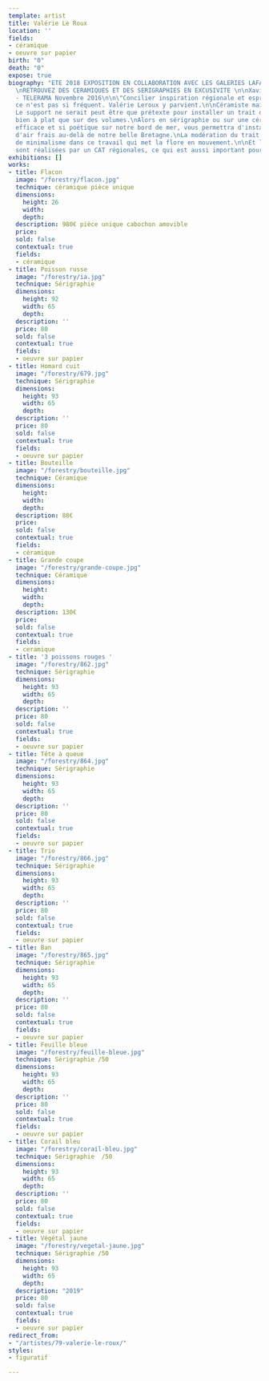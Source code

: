 ```yaml
---
template: artist
title: Valérie Le Roux
location: ''
fields:
- céramique
- oeuvre sur papier
birth: "0"
death: "0"
expose: true
biography: "ETE 2018 EXPOSITION EN COLLABORATION AVEC LES GALERIES LAFAYETTE NANTES
  \nRETROUVEZ DES CERAMIQUES ET DES SERIGRAPHIES EN EXCUSIVITE \n\nXavier de Jarcy
  - TELERAMA Novembre 2016\n\n\"Concilier inspiration régionale et esprit contemporain,
  ce n'est pas si fréquent. Valérie Leroux y parvient.\n\nCéramiste mais pas que.
  Le support ne serait peut être que prétexte pour installer un trait qui se lit aussi
  bien à plat que sur des volumes.\nAlors en sérigraphie ou sur une céramique ce regard
  efficace et si poétique sur notre bord de mer, vous permettra d'installer un bol
  d'air frais au-delà de notre belle Bretagne.\nLa modération du trait n'est pas synonyme
  de minimalisme dans ce travail qui met la flore en mouvement.\n\nEt les sérigrapies
  sont réalisées par un CAT régionales, ce qui est aussi important pour Valérie LEROUX"
exhibitions: []
works:
- title: Flacon
  image: "/forestry/flacon.jpg"
  technique: céramique pièce unique
  dimensions:
    height: 26
    width: 
    depth: 
  description: 980€ pièce unique cabochon amovible
  price: 
  sold: false
  contextual: true
  fields:
  - céramique
- title: Poisson russe
  image: "/forestry/ia.jpg"
  technique: Sérigraphie
  dimensions:
    height: 92
    width: 65
    depth: 
  description: ''
  price: 80
  sold: false
  contextual: true
  fields:
  - oeuvre sur papier
- title: Homard cuit
  image: "/forestry/679.jpg"
  technique: Sérigraphie
  dimensions:
    height: 93
    width: 65
    depth: 
  description: ''
  price: 80
  sold: false
  contextual: true
  fields:
  - oeuvre sur papier
- title: Bouteille
  image: "/forestry/bouteille.jpg"
  technique: Céramique
  dimensions:
    height: 
    width: 
    depth: 
  description: 88€
  price: 
  sold: false
  contextual: true
  fields:
  - céramique
- title: Grande coupe
  image: "/forestry/grande-coupe.jpg"
  technique: Céramique
  dimensions:
    height: 
    width: 
    depth: 
  description: 130€
  price: 
  sold: false
  contextual: true
  fields:
  - ceramique
- title: '3 poissons rouges '
  image: "/forestry/862.jpg"
  technique: Sérigraphie
  dimensions:
    height: 93
    width: 65
    depth: 
  description: ''
  price: 80
  sold: false
  contextual: true
  fields:
  - oeuvre sur papier
- title: Tête à queue
  image: "/forestry/864.jpg"
  technique: Sérigraphie
  dimensions:
    height: 93
    width: 65
    depth: 
  description: ''
  price: 80
  sold: false
  contextual: true
  fields:
  - oeuvre sur papier
- title: Trio
  image: "/forestry/866.jpg"
  technique: Sérigraphie
  dimensions:
    height: 93
    width: 65
    depth: 
  description: ''
  price: 80
  sold: false
  contextual: true
  fields:
  - oeuvre sur papier
- title: Ban
  image: "/forestry/865.jpg"
  technique: Sérigraphie
  dimensions:
    height: 93
    width: 65
    depth: 
  description: ''
  price: 80
  sold: false
  contextual: true
  fields:
  - oeuvre sur papier
- title: Feuille bleue
  image: "/forestry/feuille-bleue.jpg"
  technique: Sérigraphie /50
  dimensions:
    height: 93
    width: 65
    depth: 
  description: ''
  price: 80
  sold: false
  contextual: true
  fields:
  - oeuvre sur papier
- title: Corail bleu
  image: "/forestry/corail-bleu.jpg"
  technique: Sérigraphie  /50
  dimensions:
    height: 93
    width: 65
    depth: 
  description: ''
  price: 80
  sold: false
  contextual: true
  fields:
  - oeuvre sur papier
- title: Végétal jaune
  image: "/forestry/vegetal-jaune.jpg"
  technique: Sérigraphie /50
  dimensions:
    height: 93
    width: 65
    depth: 
  description: "2019"
  price: 80
  sold: false
  contextual: true
  fields:
  - oeuvre sur papier
redirect_from:
- "/artistes/79-valerie-le-roux/"
styles:
- figuratif

---
```

